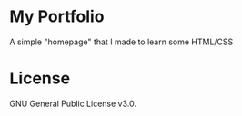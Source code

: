 # My Portfolio 
A simple "homepage" that I made to learn some HTML/CSS

# License
GNU General Public License v3.0.
